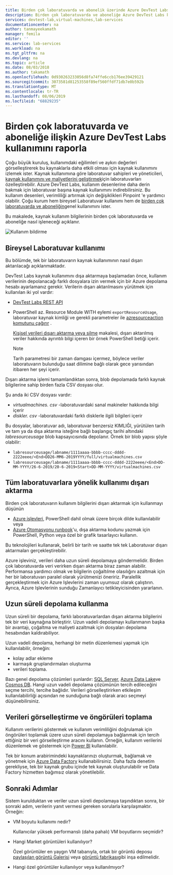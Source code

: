 ```yaml
---
title: Birden çok laboratuvarda ve abonelik üzerinde Azure DevTest Labs kullanımını raporla-Azure | Microsoft Docs
description: Birden çok laboratuvarda ve aboneliğe Azure DevTest Labs kullanımı rapor etme hakkında bilgi edinin.
services: devtest-lab,virtual-machines,lab-services
documentationcenter: na
author: tanmayeekamath
manager: femila
editor: ''
ms.service: lab-services
ms.workload: na
ms.tgt_pltfrm: na
ms.devlang: na
ms.topic: article
ms.date: 08/03/2018
ms.author: takamath
ms.openlocfilehash: 0d930263233056d8fa74ffe6ccb176ee39429121
ms.sourcegitcommit: 3073581d81253558f89ef560ffdf71db7e0b592b
ms.translationtype: MT
ms.contentlocale: tr-TR
ms.lasthandoff: 08/06/2019
ms.locfileid: "68829235"
---
```

# <a name="report-azure-devtest-labs-usage-across-multiple-labs-and-subscriptions"></a>Birden çok laboratuvarda ve aboneliğe ilişkin Azure DevTest Labs kullanımını raporla

Çoğu büyük kuruluş, kullanımdaki eğilimleri ve aykırı değerleri görselleştirerek bu kaynaklarla daha etkili olması için kaynak kullanımını izlemek ister. Kaynak kullanımına göre laboratuvar sahipleri ve yöneticileri, [kaynak kullanımını ve maliyetlerini geliştirmek](https://docs.microsoft.com/azure/billing/billing-getting-started)için laboratuvarları özelleştirebilir. Azure DevTest Labs, kullanım desenlerine daha derin bakmak için laboratuvar başına kaynak kullanımını indirebilirsiniz. Bu kullanım desenleri, verimliliği artırmak için değişiklikleri Pinpoint 'e yardımcı olabilir. Çoğu kurum hem bireysel Laboratuvar kullanımı hem de [birden çok laboratuvarda ve aboneliğin](https://docs.microsoft.com/azure/architecture/cloud-adoption/decision-guides/subscriptions/)genel kullanımını ister. 

Bu makalede, kaynak kullanım bilgilerinin birden çok laboratuvarda ve aboneliğe nasıl işleneceği açıklanır.

![Kullanım bildirme](./media/report-usage-across-multiple-labs-subscriptions/report-usage.png)

## <a name="individual-lab-usage"></a>Bireysel Laboratuvar kullanımı

Bu bölümde, tek bir laboratuvarın kaynak kullanımının nasıl dışarı aktarılacağı açıklanmaktadır.

DevTest Labs kaynak kullanımını dışa aktarmaya başlamadan önce, kullanım verilerinin depolanacağı farklı dosyalara izin vermek için bir Azure depolama hesabı ayarlamanız gerekir. Verilerin dışarı aktarılmasını yürütmek için kullanılan iki yol vardır:

* [DevTest Labs REST API](https://docs.microsoft.com/rest/api/dtl/labs/exportresourceusage) 
* PowerShell az. Resource Module WITH eylemi `exportResourceUsage`, laboratuvar kaynak kimliği ve gerekli parametreler ile [azresourceaction komutunu çağırır](https://docs.microsoft.com/powershell/module/az.resources/invoke-azresourceaction?view=azps-2.5.0&viewFallbackFrom=azps-2.3.2) . 

    [Kişisel verileri dışarı aktarma veya silme](personal-data-delete-export.md) makalesi, dışarı aktarılmış veriler hakkında ayrıntılı bilgi içeren bir örnek PowerShell betiği içerir. 

    > [!NOTE]
    > Tarih parametresi bir zaman damgası içermez, böylece veriler laboratuvarın bulunduğu saat dilimine bağlı olarak gece yarısından itibaren her şeyi içerir.

Dışarı aktarma işlemi tamamlandıktan sonra, blob depolamada farklı kaynak bilgilerine sahip birden fazla CSV dosyası olur.
  
Şu anda iki CSV dosyası vardır:

* *virtualmachines. csv* -laboratuvardaki sanal makineler hakkında bilgi içerir
* *diskler. csv* -laboratuvardaki farklı disklerle ilgili bilgileri içerir 

Bu dosyalar, laboratuvar adı, laboratuvar benzersiz KIMLIĞI, yürütülen tarih ve tam ya da dışa aktarma isteğine bağlı başlangıç tarihi altındaki *labresourceusage* blob kapsayıcısında depolanır. Örnek bir blob yapısı şöyle olabilir:

* `labresourceusage/labname/1111aaaa-bbbb-cccc-dddd-2222eeee/<End>DD26-MM6-2019YYYY/full/virtualmachines.csv`
* `labresourceusage/labname/1111aaaa-bbbb-cccc-dddd-2222eeee/<End>DD-MM-YYYY/26-6-2019/20-6-2019<Start>DD-MM-YYYY/virtualmachines.csv`

## <a name="exporting-usage-for-all-labs"></a>Tüm laboratuvarlara yönelik kullanımı dışarı aktarma

Birden çok laboratuvarın kullanım bilgilerini dışarı aktarmak için kullanmayı düşünün 

* [Azure işlevleri](https://docs.microsoft.com/azure/azure-functions/), PowerShell dahil olmak üzere birçok dilde kullanılabilir veya 
* [Azure Otomasyonu runbook](https://docs.microsoft.com/azure/automation/)'u, dışa aktarma kodunu yazmak için PowerShell, Python veya özel bir grafik tasarlayıcı kullanın.

Bu teknolojileri kullanarak, belirli bir tarih ve saatte tek tek Laboratuvar dışarı aktarmaları gerçekleştirebilir. 

Azure işleviniz, verileri daha uzun süreli depolamaya göndermelidir. Birden çok laboratuvarda veri verirken dışarı aktarma biraz zaman alabilir. Performansa yardımcı olmak ve bilgilerin çoğaltılme olasılığını azaltmak için her bir laboratuvarı paralel olarak yürütmenizi öneririz. Paralellik gerçekleştirmek için Azure Işlevlerini zaman uyumsuz olarak çalıştırın. Ayrıca, Azure Işlevlerinin sunduğu Zamanlayıcı tetikleyicisinden yararlanın.

## <a name="using-a-long-term-storage"></a>Uzun süreli depolama kullanma

Uzun süreli bir depolama, farklı laboratuvarlardan dışarı aktarma bilgilerini tek bir veri kaynağına birleştirir. Uzun vadeli depolamayı kullanmanın başka bir avantajı, çoğaltma ve maliyeti azaltmak için dosyaları depolama hesabından kaldırabiliyor. 

Uzun vadeli depolama, herhangi bir metin düzenlemesi yapmak için kullanılabilir, örneğin: 

* kolay adlar ekleme
* karmaşık gruplandırmaları oluşturma
* verileri toplama.

Bazı genel depolama çözümleri şunlardır: [SQL Server](https://azure.microsoft.com/services/sql-database/), [Azure Data Lake](https://azure.microsoft.com/services/storage/data-lake-storage/)ve [Cosmos DB](https://azure.microsoft.com/services/cosmos-db/). Hangi uzun vadeli depolama çözümünün tercih edileceğini seçme tercihi, tercihe bağlıdır. Verileri görselleştirirken etkileşim kullanılabilirliği açısından ne sunduğuna bağlı olarak aracı seçmeyi düşünebilirsiniz.

## <a name="visualizing-data-and-gathering-insights"></a>Verileri görselleştirme ve öngörüleri toplama

Kullanım verilerini göstermek ve kullanım verimliliğini doğrulamak için öngörüleri toplamak üzere uzun süreli depolamaya bağlanmak için tercih ettiğiniz bir veri görselleştirme aracını kullanın. Örneğin, kullanım verilerini düzenlemek ve göstermek için [Power BI](https://docs.microsoft.com/power-bi/power-bi-overview) kullanılabilir. 

Tek bir konum arabirimindeki kaynaklarınızı oluşturmak, bağlamak ve yönetmek için [Azure Data Factory](https://azure.microsoft.com/services/data-factory/) kullanabilirsiniz. Daha fazla denetim gerekliyse, tek bir kaynak grubu içinde tek kaynak oluşturulabilir ve Data Factory hizmetten bağımsız olarak yönetilebilir.  

## <a name="next-steps"></a>Sonraki Adımlar

Sistem kurulduktan ve veriler uzun süreli depolamaya taşındıktan sonra, bir sonraki adım, verilerin yanıt vermesi gereken sorularla karşılaşmaktır. Örneğin: 

-   VM boyutu kullanımı nedir?

    Kullanıcılar yüksek performanslı (daha pahalı) VM boyutlarını seçmidir?
-   Hangi Market görüntüleri kullanılıyor?

    Özel görüntüler en yaygın VM tabanıyla, ortak bir görüntü deposu [paylaşılan görüntü Galerisi](../virtual-machines/windows/shared-image-galleries.md) veya [görüntü fabrikası](image-factory-create.md)gibi inşa edilmelidir.
-   Hangi özel görüntüler kullanılıyor veya kullanılmıyor?
